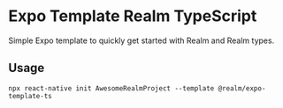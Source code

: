 # Expo Template Realm TypeScript

Simple Expo template to quickly get started with Realm and Realm types.

## Usage

```
npx react-native init AwesomeRealmProject --template @realm/expo-template-ts
```
